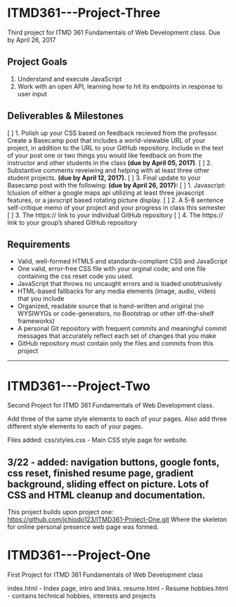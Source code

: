 # ITMD361---Project-Three
Third project for ITMD 361  Fundamentals of Web Development class.
Due by April 26, 2017

## Project Goals
1. Understand and execute JavaScript
2. Work with an open API, learning how to hit its endpoints in response to user input

## Deliverables & Milestones
[ ] 1. Polish up your CSS based on feedback recieved from the professor. Create a Basecamp post that includes a world-viewable URL of your project, in addition to the URL to your GitHub repository. Include in the text of your post one or two things you would like feedback on from the instructor and other students in the class **(due by April 05, 2017)**.
[ ] 2. Substantive comments reveiwing and helping with at least three other student projects. **(due by April 12, 2017).**
[ ] 3. Final update to your Basecamp post with the following: **(due by April 26, 2017):**
    [ ] 1. Javascript: Iclusion of either a google maps api utilizing at least three javascript features, or a javscript based rotating picture display.
    [ ] 2. A 5-8 sentence self-critique memo of your project and your progress in class this semester
    [ ] 3. The https:// link to your individual GitHub repository
    [ ] 4. The https:// link to your group’s shared GitHub repository

## Requirements

* Valid, well-formed HTML5 and standards-compliant CSS and JavaScript
* One valid, error-free CSS file with your orginal code; and one file containing the css reset code you used.
* JavaScript that throws no uncaught errors and is loaded unobtrusively
* HTML-based fallbacks for any media elements (image, audio, video) that you include
* Organized, readable source that is hand-written and original (no WYSIWYGs or code-generators, no Bootstrap or other off-the-shelf frameworks)
 * A personal Git repository with frequent commits and meaningful commit messages that accurately reflect each set of changes that you make
* GitHub repository must contain only the files and commits from this project

-------------------------------------------------------------------

# ITMD361---Project-Two
Second Project for ITMD 361 Fundamentals of Web Development class.

Add three of the same style elements to each of your pages. Also add 
three different style elements to each of your pages.

Files added:
css/styles.css - Main CSS style page for website.

3/22 - added: navigation buttons, google fonts, css reset, finished
resume page, gradient background, sliding effect on picture. Lots of
CSS and HTML cleanup and documentation.
--------------------------------------------------------------------

This project builds upon project one:
https://github.com/jchiodo123/ITMD361-Project-One.git
Where the skeleton for online personal presence web page was 
formed.

# ITMD361---Project-One
First Project for ITMD 361 Fundamentals of Web Development class

index.html - Index page, intro and links.
resume.html	- Resume
hobbies.html	- contains technical hobbies, interests and projects

